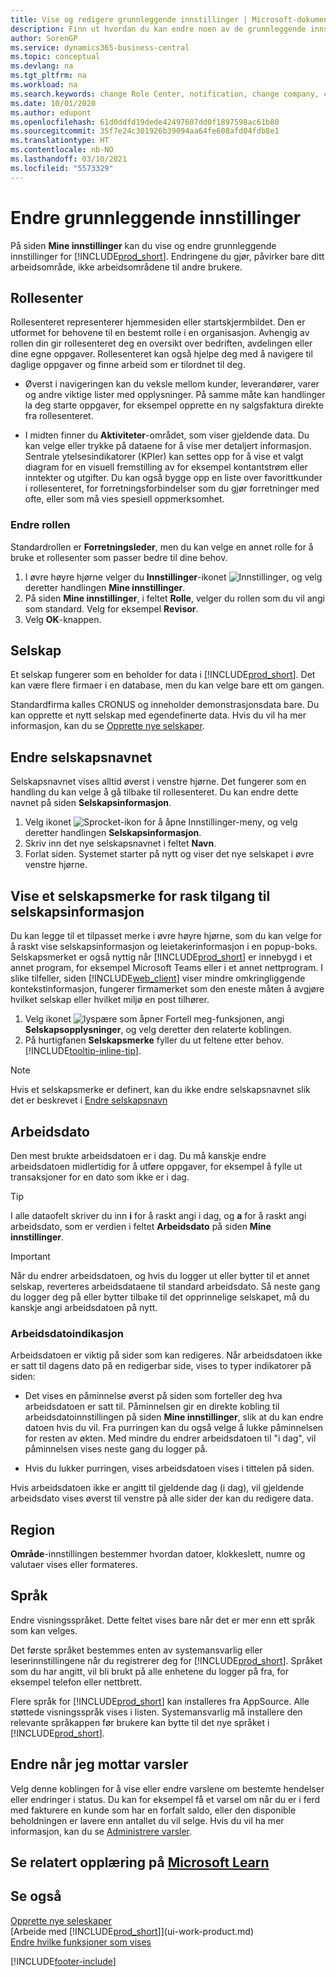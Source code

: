 ```yaml
---
title: Vise og redigere grunnleggende innstillinger | Microsoft-dokumentasjon
description: Finn ut hvordan du kan endre noen av de grunnleggende innstillingene, for eksempel rollesenteret, selskapet eller arbeidsdatoen.
author: SorenGP
ms.service: dynamics365-business-central
ms.topic: conceptual
ms.devlang: na
ms.tgt_pltfrm: na
ms.workload: na
ms.search.keywords: change Role Center, notification, change company, change work date
ms.date: 10/01/2020
ms.author: edupont
ms.openlocfilehash: 61d0ddfd19dede42497607dd0f1897598ac61b80
ms.sourcegitcommit: 35f7e24c301926b39094aa64fe608afd04fdb8e1
ms.translationtype: HT
ms.contentlocale: nb-NO
ms.lasthandoff: 03/10/2021
ms.locfileid: "5573329"
---
```

# <a name="change-basic-settings"></a>Endre grunnleggende innstillinger

På siden **Mine innstillinger** kan du vise og endre grunnleggende innstillinger for [!INCLUDE[prod_short](includes/prod_short.md)]. Endringene du gjør, påvirker bare ditt arbeidsområde, ikke arbeidsområdene til andre brukere.  

## <a name="role-center"></a><a name="role-center"></a> Rollesenter

Rollesenteret representerer hjemmesiden eller startskjermbildet. Den er utformet for behovene til en bestemt rolle i en organisasjon. Avhengig av rollen din gir rollesenteret deg en oversikt over bedriften, avdelingen eller dine egne oppgaver. Rollesenteret kan også hjelpe deg med å navigere til daglige oppgaver og finne arbeid som er tilordnet til deg.

- Øverst i navigeringen kan du veksle mellom kunder, leverandører, varer og andre viktige lister med opplysninger. På samme måte kan handlinger la deg starte oppgaver, for eksempel opprette en ny salgsfaktura direkte fra rollesenteret.

- I midten finner du **Aktiviteter**-området, som viser gjeldende data. Du kan velge eller trykke på dataene for å vise mer detaljert informasjon. Sentrale ytelsesindikatorer (KPIer) kan settes opp for å vise et valgt diagram for en visuell fremstilling av for eksempel kontantstrøm eller inntekter og utgifter. Du kan også bygge opp en liste over favorittkunder i rollesenteret, for forretningsforbindelser som du gjør forretninger med ofte, eller som må vies spesiell oppmerksomhet.

### <a name="to-change-the-role"></a>Endre rollen

Standardrollen er **Forretningsleder**, men du kan velge en annet rolle for å bruke et rollesenter som passer bedre til dine behov.
1. I øvre høyre hjørne velger du **Innstillinger**-ikonet ![Innstillinger](media/ui-experience/settings_icon_small.png "Innstillinger-ikon for rollesenter"), og velg deretter handlingen **Mine innstillinger**.
2. På siden **Mine innstillinger**, i feltet **Rolle**, velger du rollen som du vil angi som standard. Velg for eksempel **Revisor**.
3. Velg **OK**-knappen.

## <a name="company"></a><a name="company"></a>Selskap

Et selskap fungerer som en beholder for data i [!INCLUDE[prod_short](includes/prod_short.md)]. Det kan være flere firmaer i en database, men du kan velge bare ett om gangen.

Standardfirma kalles CRONUS og inneholder demonstrasjonsdata bare. Du kan opprette et nytt selskap med egendefinerte data. Hvis du vil ha mer informasjon, kan du se [Opprette nye selskaper](about-new-company.md).

## <a name="to-change-the-company-name"></a>Endre selskapsnavnet

Selskapsnavnet vises alltid øverst i venstre hjørne. Det fungerer som en handling du kan velge å gå tilbake til rollesenteret. Du kan endre dette navnet på siden **Selskapsinformasjon**.

1. Velg ikonet ![Sprocket-ikon for å åpne Innstillinger-meny](media/ui-experience/settings_icon_small.png), og velg deretter handlingen **Selskapsinformasjon**.
2. Skriv inn det nye selskapsnavnet i feltet **Navn**.
3. Forlat siden. Systemet starter på nytt og viser det nye selskapet i øvre venstre hjørne.

## <a name="to-display-a-company-badge-for-quick-access-to-company-information"></a><a name="badge"></a>Vise et selskapsmerke for rask tilgang til selskapsinformasjon

Du kan legge til et tilpasset merke i øvre høyre hjørne, som du kan velge for å raskt vise selskapsinformasjon og leietakerinformasjon i en popup-boks. Selskapsmerket er også nyttig når [!INCLUDE[prod_short](includes/prod_short.md)] er innebygd i et annet program, for eksempel Microsoft Teams eller i et annet nettprogram. I slike tilfeller, siden [!INCLUDE[web_client](includes/web_client.md)] viser mindre omkringliggende kontekstinformasjon, fungerer firmamerket som den eneste måten å avgjøre hvilket selskap eller hvilket miljø en post tilhører.

1. Velg ikonet ![lyspære som åpner Fortell meg-funksjonen](media/ui-search/search_small.png "Fortell hva du vil gjøre"), angi **Selskapsopplysninger**, og velg deretter den relaterte koblingen.
2. På hurtigfanen **Selskapsmerke** fyller du ut feltene etter behov. [!INCLUDE[tooltip-inline-tip](includes/tooltip-inline-tip_md.md)].

> [!NOTE]
> Hvis et selskapsmerke er definert, kan du ikke endre selskapsnavnet slik det er beskrevet i [Endre selskapsnavn](ui-change-basic-settings.md#to-change-the-company-name)

## <a name="work-date"></a><a name="work-date"></a>Arbeidsdato

Den mest brukte arbeidsdatoen er i dag. Du må kanskje endre arbeidsdatoen midlertidig for å utføre oppgaver, for eksempel å fylle ut transaksjoner for en dato som ikke er i dag.

> [!TIP]  
> I alle dataofelt skriver du inn **i** for å raskt angi i dag, og **a** for å raskt angi arbeidsdato, som er verdien i feltet **Arbeidsdato** på siden **Mine innstillinger**.

> [!IMPORTANT]  
>  Når du endrer arbeidsdatoen, og hvis du logger ut eller bytter til et annet selskap, reverteres arbeidsdataene til standard arbeidsdato. Så neste gang du logger deg på eller bytter tilbake til det opprinnelige selskapet, må du kanskje angi arbeidsdatoen på nytt.

### <a name="work-date-indication"></a>Arbeidsdatoindikasjon

Arbeidsdatoen er viktig på sider som kan redigeres. Når arbeidsdatoen ikke er satt til dagens dato på en redigerbar side, vises to typer indikatorer på siden:

- Det vises en påminnelse øverst på siden som forteller deg hva arbeidsdatoen er satt til. Påminnelsen gir en direkte kobling til arbeidsdatoinnstillingen på siden **Mine innstillinger**, slik at du kan endre datoen hvis du vil. Fra purringen kan du også velge å lukke påminnelsen for resten av økten. Med mindre du endrer arbeidsdatoen til "i dag", vil påminnelsen vises neste gang du logger på.

- Hvis du lukker purringen, vises arbeidsdatoen vises i tittelen på siden.  

Hvis arbeidsdatoen ikke er angitt til gjeldende dag (i dag), vil gjeldende arbeidsdato vises øverst til venstre på alle sider der kan du redigere data.

## <a name="region"></a><a name="region"></a> Region

**Område**-innstillingen bestemmer hvordan datoer, klokkeslett, numre og valutaer vises eller formateres.

## <a name="language"></a><a name="language"></a> Språk

Endre visningsspråket. Dette feltet vises bare når det er mer enn ett språk som kan velges.

Det første språket bestemmes enten av systemansvarlig eller leserinnstillingene når du registrerer deg for [!INCLUDE[prod_short](includes/prod_short.md)]. Språket som du har angitt, vil bli brukt på alle enhetene du logger på fra, for eksempel telefon eller nettbrett.

Flere språk for [!INCLUDE[prod_short](includes/prod_short.md)] kan installeres fra AppSource. Alle støttede visningsspråk vises i listen. Systemansvarlig må installere den relevante språkappen før brukere kan bytte til det nye språket i [!INCLUDE[prod_short](includes/prod_short.md)].  

## <a name="changing-when-i-receive-notifications"></a>Endre når jeg mottar varsler

Velg denne koblingen for å vise eller endre varslene om bestemte hendelser eller endringer i status. Du kan for eksempel få et varsel om når du er i ferd med fakturere en kunde som har en forfalt saldo, eller den disponible beholdningen er lavere enn antallet du vil selge. Hvis du vil ha mer informasjon, kan du se [Administrere varsler](ui-smart-notifications.md).

## <a name="see-related-training-at-microsoft-learn"></a>Se relatert opplæring på [Microsoft Learn](/learn/modules/personalize-ui-dynamics-365-business-central/index)

## <a name="see-also"></a>Se også
[Opprette nye seleskaper](about-new-company.md)  
[Arbeide med [!INCLUDE[prod_short](includes/prod_short.md)]](ui-work-product.md)  
[Endre hvilke funksjoner som vises](ui-experiences.md)  


[!INCLUDE[footer-include](includes/footer-banner.md)]
